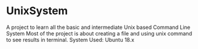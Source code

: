 # UnixSystem
A project to learn all the basic and intermediate Unix based Command Line System
Most of the project is about creating a file and using unix command to see results in terminal.
System Used: Ubuntu 18.x
